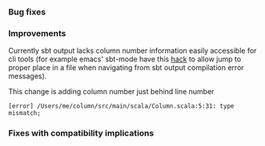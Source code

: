 ### Bug fixes

### Improvements

Currently sbt output lacks column number information easily accessible for cli tools (for example emacs' sbt-mode have this [hack](https://github.com/ensime/emacs-sbt-mode/pull/74/files) to allow jump to proper place in a file when navigating from sbt output compilation error messages).

This change is adding column number just behind line number

```
[error] /Users/me/column/src/main/scala/Column.scala:5:31: type mismatch;
```

### Fixes with compatibility implications
